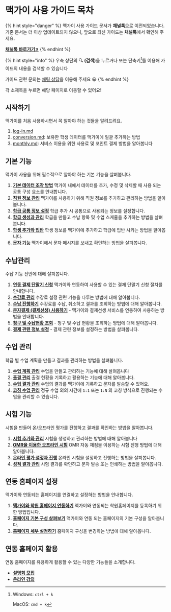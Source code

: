 # 맥가이 사용 가이드 목차

{% hint style="danger" %}
맥가이 사용 가이드 문서가 **채널톡**으로 이전되었습니다.\
기존 문서는 더 이상 업데이트되지 않으니, 앞으로 최신 가이드는 **채널톡**에서 확인해 주세요.

[**채널톡 바로가기↗**](https://docs.channel.io/macgai-guide/ko/categories/%EC%8B%9C%EC%9E%91%ED%95%98%EA%B8%B0-1e6e0c03)
{% endhint %}



{% hint style="info" %}
우측 상단의 🔍 **(검색)**&#xC744; 누르거나 또는 단축키[^1]를 이용해 가이드의 내용을 검색할 수 있습니다

가이드 관련 문의는 [채팅 상담](https://macgai7.channel.io/lounge)을 이용해 주세요 :grinning:
{% endhint %}

각 소제목을 누르면 해당 페이지로 이동할 수 있어요!

## 시작하기

맥가이를 처음 사용하시면서 꼭 알아야 하는 것들을 알려드려요.

1. [log-in.md](get-started/log-in.md "mention")
2. [conversion.md](get-started/conversion.md "mention"): 보유한 학생 데이터를 맥가이에 일괄 추가하는 방법
3. [monthly.md](get-started/monthly.md "mention"): 서비스 이용을 위한 사용료 및 포인트 결제 방법을 알아봅니다

## 기본 기능

맥가이 사용을 위해 필수적으로 알아야 하는 기본 기능을 살펴봅니다.

1. [**기본 데이터 조작 방법**](basic-features/data.md) 맥가이 내에서 데이터를 추가, 수정 및 삭제할 때 사용 되는 공통 구성 요소를 안내합니다.
2. [**직원 정보 관리**](basic-features/staff-basic/) 맥가이를 사용하기 위해 직원 정보를 추가하고 관리하는 방법을 알아봅니다.
3. [**학급 공통 정보 설정**](basic-features/class-setting/) 학급 추가 시 공통으로 사용되는 정보를 설정합니다.
4. [**학급 생성과 관리**](basic-features/class/) 학급을 만들고 수납 항목 및 수업 스케줄을 추가하는 방법을 살펴봅니다.
5. [**학생 추가와 입반**](basic-features/student/) 학생 정보를 맥가이에 추가하고 학급에 입반 시키는 방법을 알아봅니다.
6. [**문자 기능**](basic-features/message/) 맥가이에서 문자 메시지를 보내고 확인하는 방법을 살펴봅니다.

## 수납관리

수납 기능 전반에 대해 살펴봅니다.

1. [**연동 결제 단말기 신청**](get-started/allthatpay.md) 맥가이와 연동하여 사용할 수 있는 결제 단말기 신청 절차를 안내합니다.
2. [**수강료 관리**](payments/tuition-mgmt/)  수강료 설정 관련 기능을 다루는 방법에 대해 알아봅니다.
3. [**수납 진행하기**](payments/receiving/) 수강료를 수납, 취소하고 결과를 조회하는 방법에 대해 알아봅니다.
4. [**문자결제 (결제선생) 사용하기**](payments/sms/) - 맥가이와 결제선생 서비스를 연동하여 사용하는 방법을 안내합니다.
5. [**청구 및 수납현황 조회**](payments/lookup/) - 청구 및 수납 현황을 조회하는 방법에 대해 알아봅니다.
6. [**결제 관련 정보 설정**](payments/info.md) - 결제 관련 정보를 설정하는 방법을 살펴봅니다.

## 수업 관리

학급 별 수업 계획을 만들고 결과를 관리하는 방법을 살펴봅니다.

1. [**수업 계획 관리**](class/planning/) 수업을 만들고 관리하는 기능에 대해 살펴봅니다
2. [**출결 관리**](class/attendance/) 출결 현황을 기록하고 활용하는 기능에 대해 알아봅니다.
3. [**수업 결과 관리**](class/results/) 수업의 결과를 맥가이에 기록하고 문자를 발송할 수 있어요.
4. [**코칭 수업 관리**](class/coaching/) 정규 수업 외의 시간에 `1:1` 또는 `1:N` 의 코칭 방식으로 진행되는 수업을 관리할 수 있습니다.

## 시험 기능

시험을 만들어 온/오프라인 평가를 진행하고 결과를 확인하는 방법을 알아봅니다.

1. [**시험 추가와 관리**](test/add-test/) 시험을 생성하고 관리하는 방법에 대해 알아봅니다
2. [**OMR을 이용한 오프라인 시험**](test/omr/) OMR 자동 채점을 이용하는 시험 진행 방법에 대해 알아봅니다.
3. [**온라인 평가 설정과 진행**](test/online.md) 온라인 시험을 설정하고 진행하는 방법을 살펴봅니다.
4. [**성적 결과 관리**](test/test-result/) 시험 결과를 확인하고 문자 발송 또는 인쇄하는 방법을 알아봅니다.

## 연동 홈페이지 설정

맥가이와 연동되는 홈페이지를 연결하고 설정하는 방법을 안내합니다.

1. [**맥가이와 학원 홈페이지 연동하기**](homepage/link.md) 맥가이와 연동되는 학원홈페이지를 등록하기 위한 방법입니다.
2. [**홈페이지 기본 구성 살펴보기**](homepage/general.md) 맥가이와 연동 되는 홈페이지의 기본 구성을 알아봅니다.
3. [**홈페이지 세부 설정하기**](homepage/settings/) 홈페이지 구성을 변경하는 방법에 대해 알아봅니다.

## 연동 홈페이지 활용

연동 홈페이지를 유용하게 활용할 수 있는 다양한 기능들을 소개합니다.

* [**설명회 모집**](utilizing-homepage/presentation/)
* [**온라인 강의**](utilizing-homepage/online-lecture.md)



[^1]: Windows: `ctrl + k`

    MacOS: `cmd + k`
